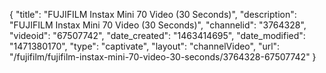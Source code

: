 {
    "title": "FUJIFILM Instax Mini 70 Video (30 Seconds)",
    "description": "FUJIFILM Instax Mini 70 Video (30 Seconds)",
    "channelid": "3764328",
    "videoid": "67507742",
    "date_created": "1463414695",
    "date_modified": "1471380170",
    "type": "captivate",
    "layout": "channelVideo",
    "url": "\/fujifilm\/fujifilm-instax-mini-70-video-30-seconds\/3764328-67507742"
}